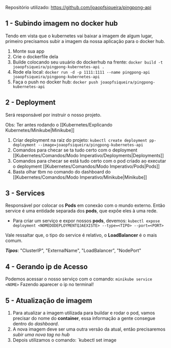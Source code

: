 Repositório utilizado: https://github.com/joaopfsiqueira/pingpong-api


## 1 - Subindo imagem no docker hub
Tendo em vista que o kubernetes vai baixar a imagem de algum lugar, primeiro precisamos subir a imagem da nossa aplicação para o docker hub.


1. Monte sua app
2. Crie o dockerfile dela
3. Builde colocando seu usuário do dockerhub na frente: `docker build -t joaopfsiqueira/pingpong-kubernetes-api .`
4. Rode ela local: `docker run -d -p 1111:1111 --name pingpong-api joaopfsiqueira/pingpong-kubernetes-api`
5. Faça o push no docker hub: `docker push joaopfsiqueira/pingpong-kubernetes-api`

## 2 - Deployment

Será responsável por instruir o nosso projeto.

Obs: Ter antes rodando o [[Kubernetes/Explicando Kubernetes/Minikube|Minikube]]

1. Criar deployment na raiz do projeto: `kubectl create deployment pp-deployment --image=joaopfsiqueira/pingpong-kubernetes-api`
2. Comandos para checar se ta tudo certo com o deployment  [[Kubernetes/Comandos/Modo Imperativo/Deployments|Deployments]]
3. Comandos para checar se está tudo certo com o pod criado ao executar o deployment [[Kubernetes/Comandos/Modo Imperativo/Pods|Pods]]
4. Basta olhar tbm no comando do dashboard do [[Kubernetes/Comandos/Modo Imperativo/Minikube|Minikube]]


## 3 - Services

Responsável por colocar os **Pods** em conexão com o mundo externo. Então service é uma entidade separada dos **pods**, que expõe eles à uma rede.

- Para criar um serviço e expor nossos **pods**, devemos: `kubectl expose deployment <NOMEDODEPLOYMENTQJAEXISTE> --type=<TIPO> --port=<PORT>`

Vale ressaltar que, o tipo do service é relativo, o **LoadBalancer** é o mais comum.

_**Tipos**_:  "ClusterIP", "ExternalName", "LoadBalancer", "NodePort"


## 4 - Gerando ip de Acesso

Podemos acessar o nosso serviço com o comando: `minikube service <NOME>`
Fazendo aparecer o ip no terminal!


## 5 - Atualização de imagem

1. Para atualizar a imagem utilizada para buildar e rodar o pod, vamos precisar do nome do **container**, essa informação a gente consegue dentro do _dashboard_.
2. A nova imagem deve ser uma outra versão da atual, então precisaremos *subir uma nova tag no hub*
3. Depois utilizamos o comando: `kubectl set image 